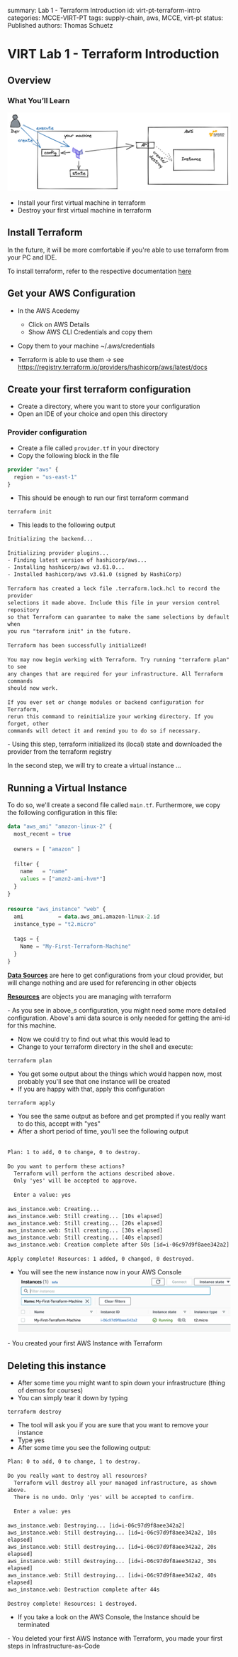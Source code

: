 summary: Lab 1 - Terraform Introduction
id: virt-pt-terraform-intro
categories: MCCE-VIRT-PT
tags: supply-chain, aws, MCCE, virt-pt
status: Published
authors: Thomas Schuetz

# VIRT Lab 1 - Terraform Introduction
<!-- ------------------------ -->


## Overview

### What You’ll Learn

![Big Picture](./img/mcce-virt-terra-big-picture.png)

* Install your first virtual machine in terraform
* Destroy your first virtual machine in terraform

## Install Terraform
In the future, it will be more comfortable if you're able to use terraform from your PC and IDE.

To install terraform, refer to the respective documentation [here](https://learn.hashicorp.com/tutorials/terraform/install-cli)


## Get your AWS Configuration
* In the AWS Acedemy
  * Click on AWS Details
  * Show AWS CLI Credentials and copy them
  
* Copy them to your machine ~/.aws/credentials
* Terraform is able to use them -> see https://registry.terraform.io/providers/hashicorp/aws/latest/docs

## Create your first terraform configuration
* Create a directory, where you want to store your configuration
* Open an IDE of your choice and open this directory

### Provider configuration
* Create a file called `provider.tf` in your directory
* Copy the following block in the file
```terraform
provider "aws" {
  region = "us-east-1"
}
```
* This should be enough to run our first terraform command
```
terraform init
```

* This leads to the following output
```
Initializing the backend...

Initializing provider plugins...
- Finding latest version of hashicorp/aws...
- Installing hashicorp/aws v3.61.0...
- Installed hashicorp/aws v3.61.0 (signed by HashiCorp)

Terraform has created a lock file .terraform.lock.hcl to record the provider
selections it made above. Include this file in your version control repository
so that Terraform can guarantee to make the same selections by default when
you run "terraform init" in the future.

Terraform has been successfully initialized!

You may now begin working with Terraform. Try running "terraform plan" to see
any changes that are required for your infrastructure. All Terraform commands
should now work.

If you ever set or change modules or backend configuration for Terraform,
rerun this command to reinitialize your working directory. If you forget, other
commands will detect it and remind you to do so if necessary.
```

<aside class="positive">
- Using this step, terraform initialized its (local) state and downloaded the provider from the terraform registry
</aside>

In the second step, we will try to create a virtual instance ...

## Running a Virtual Instance

To do so, we'll create a second file called `main.tf`. Furthermore, we copy the following configuration in this file:
```terraform
data "aws_ami" "amazon-linux-2" {
  most_recent = true

  owners = [ "amazon" ]

  filter {
    name   = "name"
    values = ["amzn2-ami-hvm*"]
  }
}

resource "aws_instance" "web" {
  ami           = data.aws_ami.amazon-linux-2.id
  instance_type = "t2.micro"

  tags = {
    Name = "My-First-Terraform-Machine"
  }
}
```

**[Data Sources](https://www.terraform.io/docs/language/data-sources/index.html)**
are here to get configurations from your cloud provider, but will change nothing and are used for referencing in other objects 

**[Resources](https://www.terraform.io/docs/language/resources/index.html)**
are objects you are managing with terraform 

<aside class="negative">
- As you see in above_s configuration, you might need some more detailed configuration. Above's ami data source is only needed for getting the ami-id for this machine.
</aside>

* Now we could try to find out what this would lead to
* Change to your terraform directory in the shell and execute:
```
terraform plan
```

* You get some output about the things which would happen now, most probably you'll see that one instance will be created
* If you are happy with that, apply this configuration
```
terraform apply
```

* You see the same output as before and get prompted if you really want to do this, accept with "yes"
* After a short period of time, you'll see the following output

```

Plan: 1 to add, 0 to change, 0 to destroy.

Do you want to perform these actions?
  Terraform will perform the actions described above.
  Only 'yes' will be accepted to approve.

  Enter a value: yes

aws_instance.web: Creating...
aws_instance.web: Still creating... [10s elapsed]
aws_instance.web: Still creating... [20s elapsed]
aws_instance.web: Still creating... [30s elapsed]
aws_instance.web: Still creating... [40s elapsed]
aws_instance.web: Creation complete after 50s [id=i-06c97d9f8aee342a2]

Apply complete! Resources: 1 added, 0 changed, 0 destroyed.
```

* You will see the new instance now in your AWS Console
  ![Terraform Instance](./img/mcce-virt-terra-intro-instance.png)

<aside class="positive">
- You created your first AWS Instance with Terraform
</aside>

## Deleting this instance
* After some time you might want to spin down your infrastructure (thing of demos for courses)
* You can simply tear it down by typing
```
terraform destroy
```
* The tool will ask you if you are sure that you want to remove your instance
* Type yes
* After some time you see the following output:
```
Plan: 0 to add, 0 to change, 1 to destroy.

Do you really want to destroy all resources?
  Terraform will destroy all your managed infrastructure, as shown above.
  There is no undo. Only 'yes' will be accepted to confirm.

  Enter a value: yes

aws_instance.web: Destroying... [id=i-06c97d9f8aee342a2]
aws_instance.web: Still destroying... [id=i-06c97d9f8aee342a2, 10s elapsed]
aws_instance.web: Still destroying... [id=i-06c97d9f8aee342a2, 20s elapsed]
aws_instance.web: Still destroying... [id=i-06c97d9f8aee342a2, 30s elapsed]
aws_instance.web: Still destroying... [id=i-06c97d9f8aee342a2, 40s elapsed]
aws_instance.web: Destruction complete after 44s

Destroy complete! Resources: 1 destroyed.
```
* If you take a look on the AWS Console, the Instance should be terminated

<aside class="positive">
- You deleted your first AWS Instance with Terraform, you made your first steps in Infrastructure-as-Code
</aside>